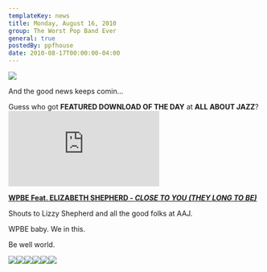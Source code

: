 ```yaml
---
templateKey: news
title: Monday, August 16, 2010
group: The Worst Pop Band Ever
general: true
postedBy: ppfhouse
date: 2010-08-17T00:00:00-04:00
---
```

![](http://bandcamp.com/files/24/77/2477539651-1.jpg)

And the good news keeps comin...

Guess who got **FEATURED DOWNLOAD OF THE DAY** at **ALL ABOUT JAZZ**?![  
 ](http://www.allaboutjazz.com/php/jazzdownload.php?id=5704)

**[WPBE Feat. ELIZABETH SHEPHERD - *CLOSE TO YOU (THEY LONG TO BE)* ](http://www.allaboutjazz.com/php/jazzdownload.php?id=5704)**

Shouts to Lizzy Shepherd and all the good folks at AAJ.

WPBE baby. We in this.

Be well world.

[![](http://www.ppfhouse.com/myspaceimages/tw1.jpg)](http://www.twitter.com/ppfhouse)[![](http://www.ppfhouse.com/myspaceimages/fb1.jpg)](http://www.facebook.com/ppfhouse)[![](http://www.ppfhouse.com/myspaceimages/tb1.jpg)](http://leo37.tumblr.com)[![](http://www.ppfhouse.com/myspaceimages/ms1.jpg)](http://www.myspace.com/ppfhouse)[![](http://www.ppfhouse.com/myspaceimages/yt1.jpg)](http://www.youtube.com/ppfhouse)[![](http://www.ppfhouse.com/myspaceimages/bc1.jpg)](http://ppfhouse.bandcamp.com)